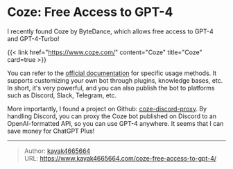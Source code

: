 # Coze: Free Access to GPT-4


I recently found Coze by ByteDance, which allows free access to GPT-4 and GPT-4-Turbo!

<!--more-->

{{< link href="https://www.coze.com/" content="Coze" title="Coze" card=true >}}

You can refer to the [official documentation](https://www.coze.com/docs/) for specific usage methods. It supports customizing your own bot through plugins, knowledge bases, etc. In short, it's very powerful, and you can also publish the bot to platforms such as Discord, Slack, Telegram, etc.

More importantly, I found a project on Github: [coze-discord-proxy](https://github.com/deanxv/coze-discord-proxy). By handling Discord, you can proxy the Coze bot published on Discord to an OpenAI-formatted API, so you can use GPT-4 anywhere. It seems that I can save money for ChatGPT Plus!

---

> Author: [kayak4665664](https://github.com/kayak4665664)  
> URL: https://www.kayak4665664.com/coze-free-access-to-gpt-4/  

